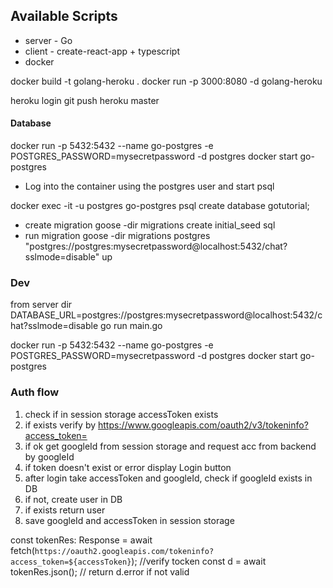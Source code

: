 ## Available Scripts

 - server - Go
 - client - create-react-app + typescript
 - docker
 
docker build -t golang-heroku .
docker run -p 3000:8080 -d golang-heroku

heroku login
git push heroku master

#### Database

docker run -p 5432:5432 --name go-postgres -e POSTGRES_PASSWORD=mysecretpassword -d postgres
docker start go-postgres

- Log into the container using the postgres user and start psql

docker exec -it -u postgres go-postgres psql
create database gotutorial;

- create migration
goose -dir migrations create initial_seed sql
- run migration
goose -dir migrations postgres "postgres://postgres:mysecretpassword@localhost:5432/chat?sslmode=disable" up

### Dev

from server dir DATABASE_URL=postgres://postgres:mysecretpassword@localhost:5432/chat?sslmode=disable go run main.go

docker run -p 5432:5432 --name go-postgres -e POSTGRES_PASSWORD=mysecretpassword -d postgres
docker start go-postgres

### Auth flow

1. check if in session storage accessToken exists
2. if exists verify by https://www.googleapis.com/oauth2/v3/tokeninfo?access_token=
3. if ok get googleId from session storage and request acc from backend by googleId
4. if token doesn't exist or error display Login button
5. after login take accessToken and googleId, check if googleId exists in DB
6. if not, create user in DB
7. if exists return user
8. save googleId and accessToken in session storage

const tokenRes: Response = await fetch(`https://oauth2.googleapis.com/tokeninfo?access_token=${accessToken}`); //verify tocken
const d = await tokenRes.json(); // return d.error if not valid